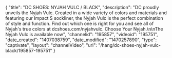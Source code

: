 {
    "title": "DC SHOES: NYJAH VULC \/ BLACK",
    "description": "DC proudly unveils the Nyjah Vulc. Created in a wide variety of colors and materials and featuring our Impact S sockliner, the Nyjah Vulc is the perfect combination of style and function. Find out which one is right for you and see all of Nyjah's true colors at dcshoes.com\/nyjahvulc. Choose Your Nyjah.\n\nThe Nyjah Vulc is available now",
    "channelid": "195857",
    "videoid": "195751",
    "date_created": "1407038759",
    "date_modified": "1470257890",
    "type": "captivate",
    "layout": "channelVideo",
    "url": "\/hang\/dc-shoes-nyjah-vulc-black\/195857-195751"
}